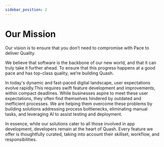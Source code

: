 ```yaml
---
sidebar_position: 2
---
```


# Our Mission

Our vision is to ensure that you don’t need to compromise with Pace to deliver Quality.

We believe that software is the backbone of our new world, and that it can truly take it further ahead. To ensure that this progress happens at a good pace and has top-class quality, we’re building Quash.

In today's dynamic and fast-paced digital landscape, user expectations evolve rapidly.This requires swift feature development and improvements, within compact deadlines. While businesses aspire to meet these user expectations, they often find themselves hindered by outdated and inefficient processes. We are helping them overcome these problems by building solutions addressing process bottlenecks, eliminating manual tasks, and leveraging AI to assist testing and deployment.

In essence, while our solutions cater to all those involved in app development, developers remain at the heart of Quash. Every feature we offer is thoughtfully curated, taking into account their skillset, workflow, and responsibilities.
